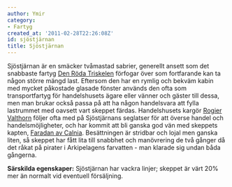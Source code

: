 ```yaml
---
author: Ymir
category:
- Fartyg
created_at: '2011-02-28T22:26:08Z'
id: sjöstjärnan
title: Sjöstjärnan
---
```

Sjöstjärnan är en smäcker tvåmastad sabrier, generellt ansett som det snabbaste fartyg [Den Röda Triskelen] förfogar över som fortfarande kan ta någon större mängd last. Eftersom den har en rymlig och bekväm kabin med mycket påkostade glasade fönster används den ofta som transportfartyg för handelshusets ägare eller vänner och gäster till dessa, men man brukar också passa på att ha någon handelsvara att fylla lastrummet med oavsett vart skeppet färdas. Handelshusets kargör [Rogier Valthorn] följer ofta med på Sjöstjärnans seglatser för att överse handel och handelsmöjligheter, och har kommit att bli ganska god vän med skeppets kapten, [Faradan av Calnia]. Besättningen är stridbar och lojal men ganska liten, så skeppet har fått lita till snabbhet och manövrering de två gånger då det råkat på pirater i Arkipelagens farvatten - man klarade sig undan båda gångerna.

**Särskilda egenskaper:** Sjöstjärnan har vackra linjer; skeppet är värt 20% mer än normalt vid eventuell försäljning.

  [Den Röda Triskelen]: Den_Röda_Triskelen
  [Rogier Valthorn]: Rogier_Valthorn_av_Aliana
  [Faradan av Calnia]: Faradan